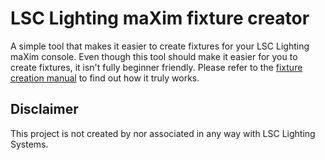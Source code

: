# LSC Lighting maXim fixture creator
A simple tool that makes it easier to create fixtures for your LSC Lighting maXim console. Even though this tool should make it easier for you to create fixtures, it isn't fully beginner friendly. Please refer to the [fixture creation manual](http://www.lsclighting.com/help-centre/downloads/func-startdown/411/) to find out how it truly works. 

## Disclaimer
This project is not created by nor associated in any way with LSC Lighting Systems.
